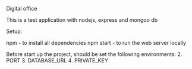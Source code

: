 Digital office

This is a test application with nodejs, express and mongoo db

Setup:

npm - to install all dependencies
npm start - to run the web server locally

Before start up the project, should be set the following environments:
    2. PORT
    3. DATABASE_URL
    4. PRIVATE_KEY